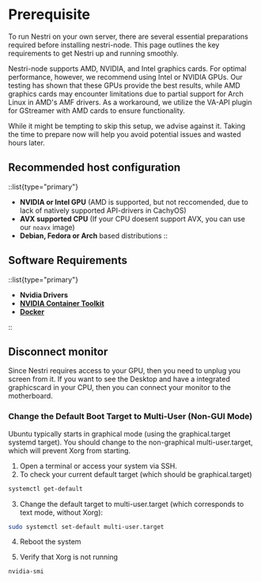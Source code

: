 # Prerequisite

To run Nestri on your own server, there are several essential preparations required before installing nestri-node. This page outlines the key requirements to get Nestri up and running smoothly.

Nestri-node supports AMD, NVIDIA, and Intel graphics cards. For optimal performance, however, we recommend using Intel or NVIDIA GPUs. Our testing has shown that these GPUs provide the best results, while AMD graphics cards may encounter limitations due to partial support for Arch Linux in AMD's AMF drivers. As a workaround, we utilize the VA-API plugin for GStreamer with AMD cards to ensure functionality.

While it might be tempting to skip this setup, we advise against it. Taking the time to prepare now will help you avoid potential issues and wasted hours later.

## Recommended host configuration

::list{type="primary"}
- **NVIDIA or Intel GPU** (AMD is supported, but not reccomended, due to lack of natively supported API-drivers in CachyOS)
- **AVX supported CPU** (If your CPU doesent support AVX, you can use our `noavx` image)
- **Debian, Fedora or Arch** based distributions
::

## Software Requirements

::list{type="primary"}
- **Nvidia Drivers**
- **[NVIDIA Container Toolkit](https://docs.nvidia.com/datacenter/cloud-native/container-toolkit/latest/install-guide.html#installing-with-apt)**
- **[Docker](https://linuxiac.com/how-to-install-docker-on-ubuntu-24-04-lts/)**

::

## Disconnect monitor
Since Nestri requires access to your GPU, then you need to unplug you screen from it.
If you want to see the Desktop and have a integrated graphicscard in your CPU, then you can connect your monitor to the motherboard.
### Change the Default Boot Target to Multi-User (Non-GUI Mode)
Ubuntu typically starts in graphical mode (using the graphical.target systemd target). You should change to the non-graphical multi-user.target, which will prevent Xorg from starting.

1. Open a terminal or access your system via SSH.
2. To check your current default target (which should be graphical.target)

```bash
systemctl get-default

```

3. Change the default target to multi-user.target (which corresponds to text mode, without Xorg):
```bash
sudo systemctl set-default multi-user.target


```

4. Reboot the system

5. Verify that Xorg is not running
```bash
nvidia-smi
```

